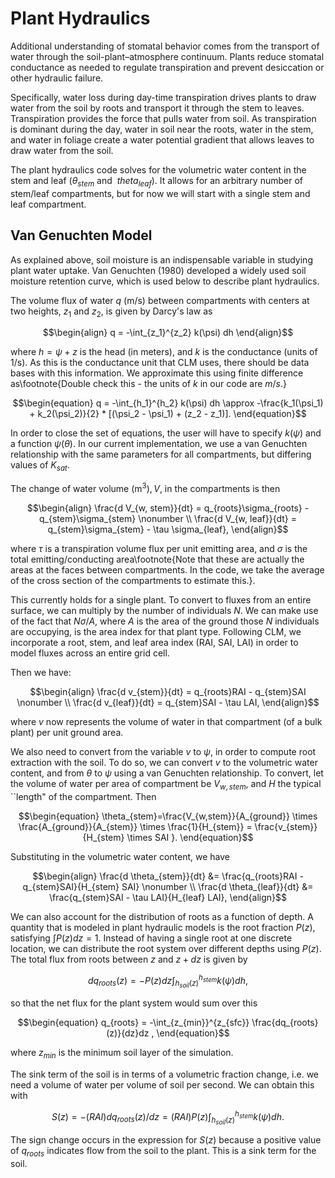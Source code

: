 # Plant Hydraulics

Additional understanding of stomatal behavior comes from the transport of water through the soil-plant–atmosphere continuum. Plants reduce stomatal conductance as needed to regulate transpiration and prevent desiccation or other hydraulic failure.

Specifically, water loss during day-time transpiration drives plants to draw water from the soil by roots and transport it through the stem to leaves. Transpiration provides the force that pulls water from soil. As transpiration is dominant during the day, water in soil near the roots, water in the stem, and water in foliage create a water potential gradient that allows leaves to draw water from the soil.

The plant hydraulics code solves for the volumetric water content in the stem and leaf ($\theta_{stem}$ and $\ theta_{leaf}$). It allows for an arbitrary number of stem/leaf compartments, but for now we will start with a single stem and leaf compartment. 

## Van Genuchten Model

As explained above, soil moisture is an indispensable variable in studying plant water uptake. Van Genuchten (1980) developed a widely used soil moisture retention curve, which is used below to describe plant hydraulics.

The volume flux of water $q$ (m/s) between compartments with centers at two heights, $z_1$ and $z_2$, is given by Darcy's law as
```math
\begin{align}
    q = -\int_{z_1}^{z_2} k(\psi) dh
\end{align}
```
where $h = \psi+z$ is the head (in meters), and $k$ is the conductance (units of 1/s). As this is the conductance unit that CLM uses, there should be data bases with this information. We approximate this using finite difference as\footnote{Double check this - the units of $k$ in our code are $m/s$.}
```math
\begin{equation}
q = -\int_{h_1}^{h_2} k(\psi) dh \approx -\frac{k_1(\psi_1) + k_2(\psi_2)}{2} * [(\psi_2 - \psi_1) + (z_2 - z_1)].
\end{equation}
```
In order to close the set of equations, the user will have to specify $k(\psi)$ and a function $\psi(\theta)$. In our current implementation, we use a van Genuchten relationship with the same parameters for all compartments, but differing values of $K_{sat}.$

The change of water volume (m$^3),  V$, in the compartments is then
```math
\begin{align}
    \frac{d V_{w, stem}}{dt} = q_{roots}\sigma_{roots} - q_{stem}\sigma_{stem} \nonumber \\
    \frac{d V_{w, leaf}}{dt} = q_{stem}\sigma_{stem} - \tau \sigma_{leaf},
\end{align}
```
where $\tau$ is a transpiration volume flux per unit emitting area, and $\sigma$ is the total emitting/conducting area\footnote{Note that these are actually the areas at the faces between compartments. In the code, we take the average of the cross section of the compartments to estimate this.}. 

This currently holds for a single plant. To convert to fluxes from an entire surface, we can multiply by the number of individuals $N$. We can make use of the fact that $N\sigma/A$, where $A$ is the area of the ground those $N$ individuals are occupying, is the area index for that plant type. Following CLM, we incorporate a root, stem, and leaf area index (RAI, SAI, LAI) in order to model fluxes across an entire grid cell. 

Then we have:
```math
\begin{align}
    \frac{d v_{stem}}{dt} = q_{roots}RAI - q_{stem}SAI \nonumber \\
    \frac{d v_{leaf}}{dt} = q_{stem}SAI - \tau LAI,
\end{align}
```
where $v$ now represents the volume of water in that compartment (of a bulk plant) per unit ground area.

We also need to convert from the variable $v$ to $\psi$, in order to compute root extraction with the soil.  To do so, we can convert $v$ to the volumetric water content, and from $\theta$ to $\psi$ using a van Genuchten relationship. To convert, let the volume of water per area of compartment be $V_{w,stem}$, and $H$ the typical ``length" of the compartment. Then
```math
\begin{equation}
    \theta_{stem}=\frac{V_{w,stem}}{A_{ground}} \times \frac{A_{ground}}{A_{stem}} \times \frac{1}{H_{stem}} = \frac{v_{stem}}{H_{stem} \times SAI }.
\end{equation}
```
Substituting in the volumetric water content, we have
```math
\begin{align}
    \frac{d \theta_{stem}}{dt} &= \frac{q_{roots}RAI - q_{stem}SAI}{H_{stem} SAI} \nonumber \\
    \frac{d \theta_{leaf}}{dt} &= \frac{q_{stem}SAI - \tau LAI}{H_{leaf} LAI},
\end{align}
```

We can also account for the distribution of roots as a function of depth. A quantity that is modeled in plant hydraulic models is the root fraction $P(z)$, satisfying $\int P(z) dz = 1$. Instead of having a single root at one discrete location, we can distribute the root system over different depths using $P(z)$. The total flux from roots between $z$ and $z+dz$ is given by
```math
\begin{equation}
    dq_{roots}(z) = -P(z) dz \int_{h_{soil}(z)}^{h_{stem}} k(\psi) dh,
\end{equation}
```
so that the net flux for the plant system would sum over this
```math
\begin{equation}
    q_{roots}  = -\int_{z_{min}}^{z_{sfc}} \frac{dq_{roots}(z)}{dz}dz ,
\end{equation}
```
where $z_{min}$ is the minimum soil layer of the simulation. 

The sink term of the soil is in terms of a volumetric fraction change, i.e. we need a volume of water per volume of soil per second. We can obtain this with
```math
\begin{equation}
    S(z) = -(RAI) dq_{roots}(z)/dz = (RAI) P(z) \int_{h_{soil}(z)}^{h_{stem}} k(\psi) dh.
\end{equation}
```

The sign change occurs in the expression for $S(z)$ because a positive value of $q_{roots}$ indicates flow from the soil to the plant. This is a sink term for the soil.
